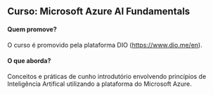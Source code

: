 ## Curso: Microsoft Azure AI Fundamentals 

#### Quem promove? 
O curso é promovido pela plataforma DIO (https://www.dio.me/en).

#### O que aborda?
Conceitos e práticas de cunho introdutório envolvendo princípios de Inteligência Artifical utilizando a plataforma do Microsoft Azure. 
